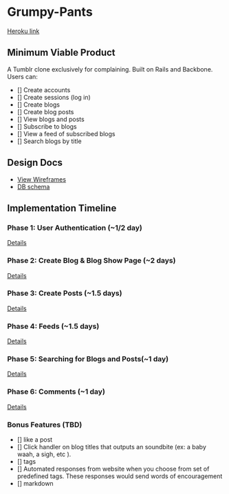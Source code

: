 # Grumpy-Pants

[Heroku link][heroku]

[heroku]: #

## Minimum Viable Product
A Tumblr clone exclusively for complaining. Built on Rails and Backbone.
Users can:

- [] Create accounts
- [] Create sessions (log in)
- [] Create blogs
- [] Create blog posts
- [] View blogs and posts
- [] Subscribe to blogs
- [] View a feed of subscribed blogs
- [] Search blogs by title

## Design Docs
* [View Wireframes][views]
* [DB schema][schema]

[views]: ./docs/views.md
[schema]: ./docs/schema.md

## Implementation Timeline

### Phase 1: User Authentication (~1/2 day)


[Details][phase-one]

### Phase 2: Create Blog & Blog Show Page (~2 days)


[Details][phase-two]

### Phase 3: Create Posts (~1.5 days)


[Details][phase-three]

### Phase 4: Feeds (~1.5 days)


[Details][phase-four]

### Phase 5: Searching for Blogs and Posts(~1 day)


[Details][phase-five]

### Phase 6: Comments (~1 day)


[Details][phase-six]

### Bonus Features (TBD)
- [] like a post
- [] Click handler on blog titles that outputs an soundbite (ex: a baby waah, a sigh, etc ).
- [] tags
- [] Automated responses from website when you choose from set of predefined tags. These responses would send words of encouragement
- [] markdown


[phase-one]: ./docs/phases/phase1.md
[phase-two]: ./docs/phases/phase2.md
[phase-three]: ./docs/phases/phase3.md
[phase-four]: ./docs/phases/phase4.md
[phase-five]: ./docs/phases/phase5.md
[phase-six]: ./docs/phases/phase6.md
